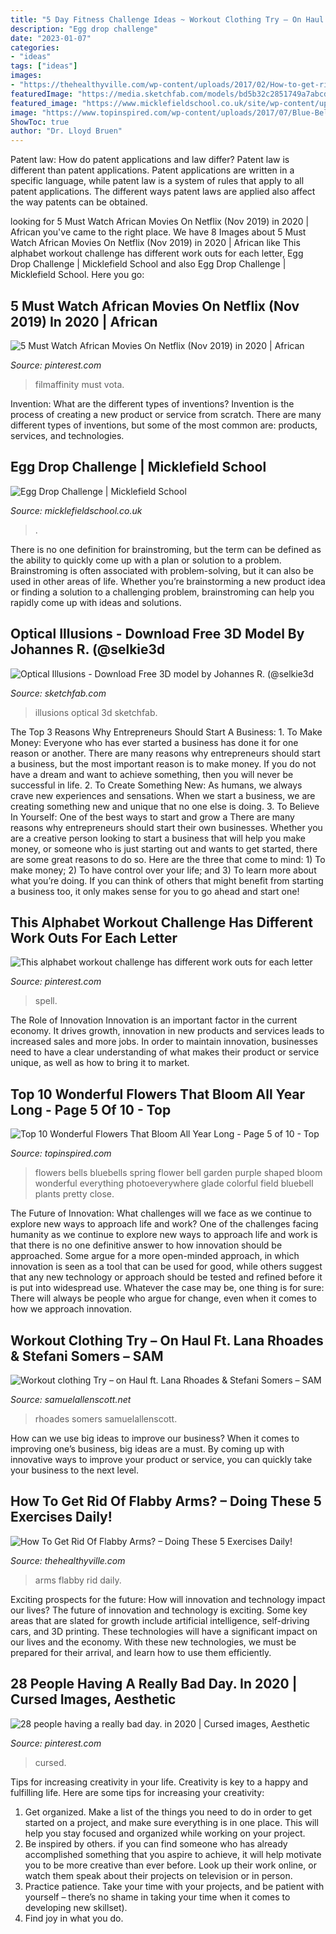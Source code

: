 ```yaml
---
title: "5 Day Fitness Challenge Ideas ~ Workout Clothing Try – On Haul Ft. Lana Rhoades &amp; Stefani Somers – Sam"
description: "Egg drop challenge"
date: "2023-01-07"
categories:
- "ideas"
tags: ["ideas"]
images:
- "https://thehealthyville.com/wp-content/uploads/2017/02/How-to-get-rid-of-flabby-arms.jpg"
featuredImage: "https://media.sketchfab.com/models/bd5b32c2851749a7abcdc66c92a95965/thumbnails/4ba5f920c667492c8e0e809d6ba00a45/95a193c2510b42db85461bfd384ca18c.jpeg"
featured_image: "https://www.micklefieldschool.co.uk/site/wp-content/uploads/2020/02/egg3-e1581695614567.jpg"
image: "https://www.topinspired.com/wp-content/uploads/2017/07/Blue-Bells.jpg"
ShowToc: true
author: "Dr. Lloyd Bruen"
---
```



Patent law: How do patent applications and law differ?
Patent law is different than patent applications. Patent applications are written in a specific language, while patent law is a system of rules that apply to all patent applications. The different ways patent laws are applied also affect the way patents can be obtained.

	

		
looking for 5 Must Watch African Movies On Netflix (Nov 2019) in 2020 | African you've came to the right place. We have 8 Images about 5 Must Watch African Movies On Netflix (Nov 2019) in 2020 | African like This alphabet workout challenge has different work outs for each letter, Egg Drop Challenge | Micklefield School and also Egg Drop Challenge | Micklefield School. Here you go:
		
    
## 5 Must Watch African Movies On Netflix (Nov 2019) In 2020 | African

<img loading=lazy src="https://i.pinimg.com/736x/dd/29/12/dd29129d3963696f32b660a7b65770c7.jpg" onerror="this.onerror=null;this.src='https://tse4.mm.bing.net/th?id=OIP.ul2kJfueaFyMsWRau58lUQHaKd&amp;pid=15.1';" alt="5 Must Watch African Movies On Netflix (Nov 2019) in 2020 | African">

_Source: pinterest.com_

>filmaffinity must vota. 

	

Invention: What are the different types of inventions?
Invention is the process of creating a new product or service from scratch. There are many different types of inventions, but some of the most common are: products, services, and technologies.

    
## Egg Drop Challenge | Micklefield School

<img loading=lazy src="https://www.micklefieldschool.co.uk/site/wp-content/uploads/2020/02/egg3-e1581695614567.jpg" onerror="this.onerror=null;this.src='https://tse2.mm.bing.net/th?id=OIP.xIzfpYHJ48G-CRjYbPOeoQHaJ3&amp;pid=15.1';" alt="Egg Drop Challenge | Micklefield School">

_Source: micklefieldschool.co.uk_

>. 

	

There is no one definition for brainstroming, but the term can be defined as the ability to quickly come up with a plan or solution to a problem. Brainstroming is often associated with problem-solving, but it can also be used in other areas of life. Whether you’re brainstorming a new product idea or finding a solution to a challenging problem, brainstroming can help you rapidly come up with ideas and solutions.

    
## Optical Illusions - Download Free 3D Model By Johannes R. (@selkie3d

<img loading=lazy src="https://media.sketchfab.com/models/bd5b32c2851749a7abcdc66c92a95965/thumbnails/4ba5f920c667492c8e0e809d6ba00a45/95a193c2510b42db85461bfd384ca18c.jpeg" onerror="this.onerror=null;this.src='https://tse4.mm.bing.net/th?id=OIP.z_vutrIleqdrLhhu1uf2ZwHaEK&amp;pid=15.1';" alt="Optical Illusions - Download Free 3D model by Johannes R. (@selkie3d">

_Source: sketchfab.com_

>illusions optical 3d sketchfab. 

	

The Top 3 Reasons Why Entrepreneurs Should Start A Business: 1. To Make Money: Everyone who has ever started a business has done it for one reason or another. There are many reasons why entrepreneurs should start a business, but the most important reason is to make money. If you do not have a dream and want to achieve something, then you will never be successful in life. 2. To Create Something New: As humans, we always crave new experiences and sensations. When we start a business, we are creating something new and unique that no one else is doing. 3. To Believe In Yourself: One of the best ways to start and grow a
There are many reasons why entrepreneurs should start their own businesses. Whether you are a creative person looking to start a business that will help you make money, or someone who is just starting out and wants to get started, there are some great reasons to do so. Here are the three that come to mind: 1) To make money; 2) To have control over your life; and 3) To learn more about what you’re doing. If you can think of others that might benefit from starting a business too, it only makes sense for you to go ahead and start one!

    
## This Alphabet Workout Challenge Has Different Work Outs For Each Letter

<img loading=lazy src="https://i.pinimg.com/736x/84/9b/43/849b4365311160dcdd44000971280cb5.jpg" onerror="this.onerror=null;this.src='https://tse3.mm.bing.net/th?id=OIP.ydfcms-B-4PYO2FucFRquwHaPH&amp;pid=15.1';" alt="This alphabet workout challenge has different work outs for each letter">

_Source: pinterest.com_

>spell. 

	

The Role of Innovation
Innovation is an important factor in the current economy. It drives growth, innovation in new products and services leads to increased sales and more jobs. In order to maintain innovation, businesses need to have a clear understanding of what makes their product or service unique, as well as how to bring it to market.

    
## Top 10 Wonderful Flowers That Bloom All Year Long - Page 5 Of 10 - Top

<img loading=lazy src="https://www.topinspired.com/wp-content/uploads/2017/07/Blue-Bells.jpg" onerror="this.onerror=null;this.src='https://tse1.mm.bing.net/th?id=OIP.0LJsri0BfLXeKKpGV4vDIwHaJ3&amp;pid=15.1';" alt="Top 10 Wonderful Flowers That Bloom All Year Long - Page 5 of 10 - Top">

_Source: topinspired.com_

>flowers bells bluebells spring flower bell garden purple shaped bloom wonderful everything photoeverywhere glade colorful field bluebell plants pretty close. 

	

The Future of Innovation: What challenges will we face as we continue to explore new ways to approach life and work?
One of the challenges facing humanity as we continue to explore new ways to approach life and work is that there is no one definitive answer to how innovation should be approached. Some argue for a more open-minded approach, in which innovation is seen as a tool that can be used for good, while others suggest that any new technology or approach should be tested and refined before it is put into widespread use. Whatever the case may be, one thing is for sure: There will always be people who argue for change, even when it comes to how we approach innovation.

    
## Workout Clothing Try – On Haul Ft. Lana Rhoades &amp; Stefani Somers – SAM

<img loading=lazy src="http://samuelallenscott.net/wp-content/uploads/2019/10/1571057147_maxresdefault-610x343.jpg" onerror="this.onerror=null;this.src='https://tse2.mm.bing.net/th?id=OIP.2aULwY1uBkT0HTb3YVbcHQHaEK&amp;pid=15.1';" alt="Workout clothing Try – on Haul ft. Lana Rhoades &amp; Stefani Somers – SAM">

_Source: samuelallenscott.net_

>rhoades somers samuelallenscott. 

	

How can we use big ideas to improve our business?
When it comes to improving one’s business, big ideas are a must. By coming up with innovative ways to improve your product or service, you can quickly take your business to the next level.

    
## How To Get Rid Of Flabby Arms? – Doing These 5 Exercises Daily!

<img loading=lazy src="https://thehealthyville.com/wp-content/uploads/2017/02/How-to-get-rid-of-flabby-arms.jpg" onerror="this.onerror=null;this.src='https://tse3.mm.bing.net/th?id=OIP.Et1TyT_WqKUkBpxhC7K0xQHaD8&amp;pid=15.1';" alt="How To Get Rid Of Flabby Arms? – Doing These 5 Exercises Daily!">

_Source: thehealthyville.com_

>arms flabby rid daily. 

	

Exciting prospects for the future: How will innovation and technology impact our lives?
The future of innovation and technology is exciting. Some key areas that are slated for growth include artificial intelligence, self-driving cars, and 3D printing. These technologies will have a significant impact on our lives and the economy. With these new technologies, we must be prepared for their arrival, and learn how to use them efficiently.

    
## 28 People Having A Really Bad Day. In 2020 | Cursed Images, Aesthetic

<img loading=lazy src="https://i.pinimg.com/736x/19/8d/b1/198db1a1cc32e2316331d7a62569784f.jpg" onerror="this.onerror=null;this.src='https://tse2.mm.bing.net/th?id=OIP.NMmNCIazgWoM6MbQ379y4gHaLH&amp;pid=15.1';" alt="28 people having a really bad day. in 2020 | Cursed images, Aesthetic">

_Source: pinterest.com_

>cursed. 

	

Tips for increasing creativity in your life.
Creativity is key to a happy and fulfilling life. Here are some tips for increasing your creativity: 
1. Get organized. Make a list of the things you need to do in order to get started on a project, and make sure everything is in one place. This will help you stay focused and organized while working on your project. 
2. Be inspired by others. if you can find someone who has already accomplished something that you aspire to achieve, it will help motivate you to be more creative than ever before. Look up their work online, or watch them speak about their projects on television or in person. 
3. Practice patience. Take your time with your projects, and be patient with yourself – there’s no shame in taking your time when it comes to developing new skillset). 
4. Find joy in what you do.

